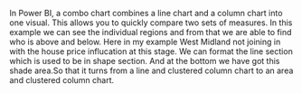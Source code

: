 In Power BI, a combo chart combines a line chart and a column chart into one visual. 
This allows you to quickly compare two sets of measures.
In this example we can see the individual regions and from that we are able to find who is above and below.
Here in my example West Midland not joining in with the house price influcation at this stage.
We can format the line section which is used to be in shape section.
And at the bottom we have got this shade area.So that it turns from a line and clustered column chart to an area and clustered column chart. 
